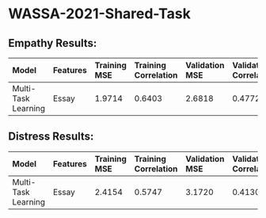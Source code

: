 # WASSA-2021-Shared-Task

## Empathy Results:

|Model|Features|Training MSE|Training Correlation|Validation MSE|Validation Correlation|
|:-------|:--------|:-------|:--------|:--------|:--------|
|Multi-Task Learning|Essay|1.9714|0.6403|2.6818|0.4772|

## Distress Results:

|Model|Features|Training MSE|Training Correlation|Validation MSE|Validation Correlation|
|:-------|:--------|:-------|:--------|:--------|:--------|
|Multi-Task Learning|Essay|2.4154|0.5747|3.1720|0.4130|
